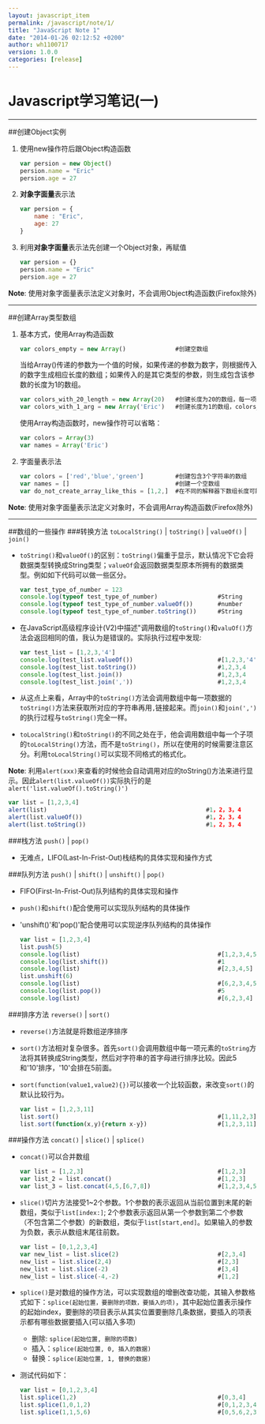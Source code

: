 ```yaml
---
layout: javascript_item
permalink: /javascript/note/1/
title: "JavaScript Note 1"
date: "2014-01-26 02:12:52 +0200"
author: wh1100717
version: 1.0.0
categories: [release]
---
```



Javascript学习笔记(一)
=========

---
##创建Object实例
1.  使用new操作符后跟Object构造函数

    ```javascript
    var persion = new Object()
    persion.name = "Eric"
    persion.age = 27
    ```
2.  **对象字面量**表示法

    ```javascript
    var persion = {
        name : "Eric",
        age: 27
    }
    ```
3.  利用**对象字面量**表示法先创建一个Object对象，再赋值

    ```javascript
    var persion = {}
    persion.name = "Eric"
    persion.age = 27
    ```

**Note**: 使用对象字面量表示法定义对象时，不会调用Object构造函数(Firefox除外)

---

##创建Array类型数组
1.  基本方式，使用Array构造函数

    ```javascript
    var colors_empty = new Array()              #创建空数组
    ```
    当给Array()传递的参数为一个值的时候，如果传递的参数为数字，则根据传入的数字生成相应长度的数组；如果传入的是其它类型的参数，则生成包含该参数的长度为1的数组。

    ```javascript
    var colors_with_20_length = new Array(20)   #创建长度为20的数组，每一项初始值为undefined
    var colors_with_1_arg = new Array('Eric')   #创建长度为1的数组，colors_with_1_arg[0]为'Eric'
    ```
    使用Array构造函数时，new操作符可以省略：

    ```javascript
    var colors = Array(3)
    var names = Array('Eric')
    ```
2.  字面量表示法

    ```javascript
    var colors = ['red','blue','green']         #创建包含3个字符串的数组
    var names = []                              #创建一个空数组
    var do_not_create_array_like_this = [1,2,]  #在不同的解释器下数组长度可能不同，容易产生异常错误，不要如此定义！
    ```

**Note**: 使用对象字面量表示法定义对象时，不会调用Array构造函数(Firefox除外)

---

##数组的一些操作
###转换方法
`toLocalString()` | `toString()` | `valueOf()` | `join()`

*  `toString()`和`valueOf()`的区别：`toString()`偏重于显示，默认情况下它会将数据类型转换成String类型；`valueOf`会返回数据类型原本所拥有的数据类型。例如如下代码可以做一些区分。

    ```javascript
    var test_type_of_number = 123
    console.log(typeof test_type_of_number)                 #String
    console.log(typeof test_type_of_number.valueOf())       #number
    console.log(typeof test_type_of_number.toString())      #String
    ```

*  在JavaScript高级程序设计(V2)中描述"调用数组的`toString()`和`valuOf()`方法会返回相同的值，我认为是错误的。实际执行过程中发现:

    ```javascript
    var test_list = [1,2,3,'4']
    console.log(test_list.valueOf())                        #[1,2,3,'4']
    console.log(test_list.toString())                       #1,2,3,4
    console.log(test_list.join())                           #1,2,3,4
    console.log(test_list.join(','))                        #1,2,3,4
    ```

*  从这点上来看，Array中的`toString()`方法会调用数组中每一项数据的`toString()`方法来获取所对应的字符串再用`,`链接起来。而`join()`和`join(',')`的执行过程与`toString()`完全一样。

*  `toLocalString()`和`toString()`的不同之处在于，他会调用数组中每一个子项的`toLocalString()`方法，而不是`toString()`，所以在使用的时候需要注意区分。利用`toLocalString()`可以实现不同格式的格式化。

**Note**: 利用`alert(xxx)`来查看的时候他会自动调用对应的toString()方法来进行显示。因此`alert(list.valueOf())`实际执行的是`alert('list.valueOf().toString()')`

```javascript
var list = [1,2,3,4]
alert(list)                                             #1，2，3，4
alert(list.valueOf())                                   #1，2，3，4
alert(list.toString())                                  #1，2，3，4
```

###栈方法
`push()` | `pop()`

*   无难点，LIFO(Last-In-Frist-Out)栈结构的具体实现和操作方式

###队列方法
`push()` | `shift()` | `unshift()` | `pop()`

*   FIFO(First-In-Frist-Out)队列结构的具体实现和操作
*   `push()`和`shift()`配合使用可以实现队列结构的具体操作
*   'unshift()'和'pop()'配合使用可以实现逆序队列结构的具体操作

    ```javascript
    var list = [1,2,3,4]
    list.push(5)
    console.log(list)                                       #[1,2,3,4,5]
    console.log(list.shift())                               #1
    console.log(list)                                       #[2,3,4,5]
    list.unshift(6)
    console.log(list)                                       #[6,2,3,4,5]
    console.log(list.pop())                                 #5
    console.log(list)                                       #[6,2,3,4]
    ```

###排序方法
`reverse()` | `sort()`

*   `reverse()`方法就是将数组逆序排序
*   `sort()`方法相对复杂很多。首先`sort()`会调用数组中每一项元素的`toString`方法将其转换成String类型，然后对字符串的首字母进行排序比较。因此5和'10'排序，'10'会排在5前面。
*   `sort(function(value1,value2){})`可以接收一个比较函数，来改变`sort()`的默认比较行为。

    ```javascript
    var list = [1,2,3,11]
    list.sort()                                             #[1,11,2,3]
    list.sort(function(x,y){return x-y})                    #[1,2,3,11]
    ```

###操作方法
`concat()` | `slice()` | `splice()`

*   `concat()`可以合并数组

    ```javascript
    var list = [1,2,3]                                      #[1,2,3]
    var list_2 = list.concat()                              #[1,2,3]
    var list_3 = list.concat(4,5,[6,7,8])                   #[1,2,3,4,5,6,7,8]
    ```
*   `slice()`切片方法接受1~2个参数。1个参数的表示返回从当前位置到末尾的新数组，类似于`list[index:]`; 2个参数表示返回从第一个参数到第二个参数（不包含第二个参数）的新数组，类似于`list[start,end]`。如果输入的参数为负数，表示从数组末尾往前数。

    ```javascript
    var list = [0,1,2,3,4]
    var new_list = list.slice(2)                            #[2,3,4]
    new_list = list.slice(2,4)                              #[2,3]
    new_list = list.slice(-2)                               #[3,4]
    new_list = list.slice(-4,-2)                            #[1,2]
    ```
*   `splice()`是对数组的操作方法，可以实现数组的增删改查功能，其输入参数格式如下：`splice(起始位置，要删除的项数，要插入的项)`，其中起始位置表示操作的起始index，要删除的项目表示从其实位置要删除几条数据，要插入的项表示都有哪些数据要插入(可以插入多项)
    *   删除: `splice(起始位置, 删除的项数)`
    *   插入：`splice(起始位置, 0, 插入的数据)`
    *   替换：`splice(起始位置, 1, 替换的数据)`
*   测试代码如下：

    ```javascript
    var list = [0,1,2,3,4]
    list.splice(1,2)                                        #[0,3,4]
    list.splice(1,0,1,2)                                    #[0,1,2,3,4]
    list.splice(1,1,5,6)                                    #[0,5,6,2,3,4]
    ```
